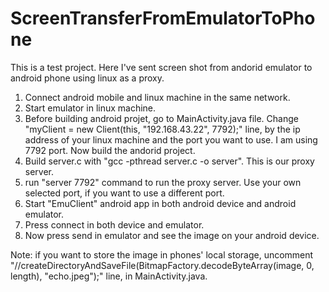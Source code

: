 # ScreenTransferFromEmulatorToPhone
This is a test project. Here I've sent screen shot from andorid emulator to android phone using linux as a proxy.

1.	Connect android mobile and linux machine in the same network.
2.  Start emulator in linux machine.
3.  Before building android projet, go to MainActivity.java file. Change "myClient = new Client(this, "192.168.43.22", 7792);" line, by the ip address of your linux machine and the port you want to use. I am using 7792 port. Now build the andorid project.
4.	Build server.c with "gcc -pthread server.c -o server". This is our proxy server.
5.	run "server 7792" command to run the proxy server. Use your own selected port, if you want to use a different port.
6.	Start "EmuClient" android app in both android device and android emulator.
7.	Press connect in both device and emulator.
8.	Now press send in emulator and see the image on your android device.

Note: if you want to store the image in phones' local storage, uncomment "//createDirectoryAndSaveFile(BitmapFactory.decodeByteArray(image, 0, length), "echo.jpeg");" line, in MainActivity.java.
